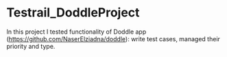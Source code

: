 # Testrail_DoddleProject
In this project I tested functionality of Doddle app (https://github.com/NaserElziadna/doddle): write test cases, managed their priority and type.
